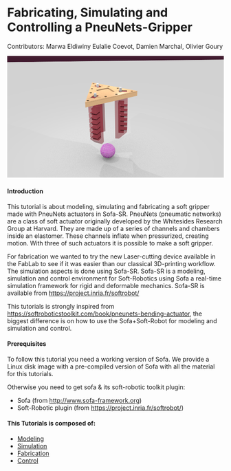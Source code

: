 Fabricating, Simulating and Controlling a PneuNets-Gripper
=======================
Contributors: Marwa Eldiwiny Eulalie Coevot, Damien Marchal, Olivier Goury

![PneuNets gripper](./images/mockup.png)

#### Introduction
This tutorial is about modeling, simulating and fabricating a soft gripper made with PneuNets actuators in Sofa-SR. PneuNets (pneumatic networks) are a class of soft actuator originally developed by the Whitesides Research Group at Harvard. They are made up of a series of channels and chambers inside an elastomer. These channels inflate when pressurized, creating motion. With three of such actuators it is possible to make a soft gripper. 

For fabrication we wanted to try the new Laser-cutting device available in the FabLab to see if it was easier than our classical 3D-printing workflow. The simulation aspects is done using Sofa-SR. Sofa-SR is a modeling, simulation and control environment for Soft-Robotics using Sofa a real-time simulation framework for rigid and deformable mechanics. Sofa-SR is available from https://project.inria.fr/softrobot/

This tutorials is strongly inspired from https://softroboticstoolkit.com/book/pneunets-bending-actuator, the biggest difference is on how to use the Sofa+Soft-Robot for modeling and simulation and control. 


#### Prerequisites
To follow this tutorial you need a working version of Sofa. We provide a Linux disk image with a pre-compiled version of Sofa with all the material for this tutorials. 

Otherwise you need to get sofa & its soft-robotic toolkit plugin:
- Sofa (from http://www.sofa-framework.org)
- Soft-Robotic plugin (from https://project.inria.fr/softrobot/)

#### This Tutorials is composed of: 
- [Modeling](docs/modeling.md)
- [Simulation](docs/simulation.md)
- [Fabrication](docs/fabrication.md)
- [Control](docs/control.md)
